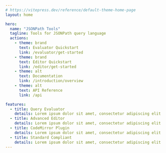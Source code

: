 ```yaml
---
# https://vitepress.dev/reference/default-theme-home-page
layout: home

hero:
  name: "JSONPath Tools"
  tagline: Tools for JSONPath query language
  actions:
    - theme: brand
      text: Evaluator Quickstart
      link: /evaluator/get-started
    - theme: brand
      text: Editor Quickstart
      link: /editor/get-started
    - theme: alt
      text: Documentation
      link: /introduction/overview
    - theme: alt
      text: API Reference
      link: /api

features:
  - title: Query Evaluator
    details: Lorem ipsum dolor sit amet, consectetur adipiscing elit
  - title: Advanced Editor
    details: Lorem ipsum dolor sit amet, consectetur adipiscing elit
  - title: CodeMirror Plugin
    details: Lorem ipsum dolor sit amet, consectetur adipiscing elit
  - title: Standard Compliant
    details: Lorem ipsum dolor sit amet, consectetur adipiscing elit
---
```


